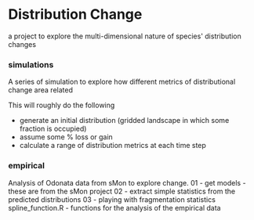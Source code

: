 # Distribution Change
a project to explore the multi-dimensional nature of species' distribution changes

### simulations

A series of simulation to explore how different metrics of distributional change area related

This will roughly do the following
- generate an initial distribution (gridded landscape in which some fraction is occupied)
- assume some % loss or gain
- calculate a range of distribution metrics at each time step

### empirical

Analysis of Odonata data from sMon to explore change. 
01 -  get models - these are from the sMon project
02 -  extract simple statistics from the predicted distributions
03 - playing with fragmentation statistics
spline_function.R - functions for the analysis of the empirical data

